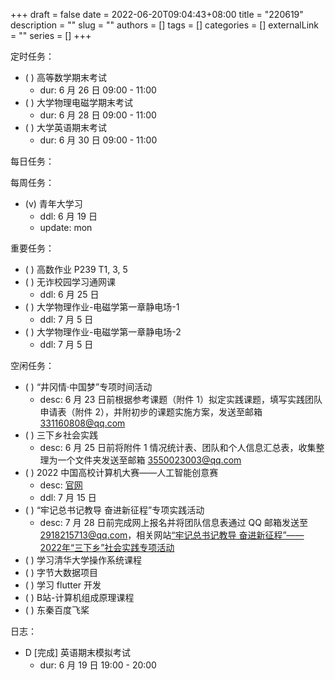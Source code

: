 +++ 
draft = false
date = 2022-06-20T09:04:43+08:00
title = "220619"
description = ""
slug = ""
authors = []
tags = []
categories = []
externalLink = ""
series = []
+++

定时任务：
- ( ) 高等数学期末考试
	- dur: 6 月 26 日 09:00 - 11:00
- ( ) 大学物理电磁学期末考试
	- dur: 6 月 28 日 09:00 - 11:00
- ( ) 大学英语期末考试
	- dur: 6 月 30 日 09:00 - 11:00

每日任务：

每周任务：
- (v) 青年大学习
    - ddl: 6 月 19 日
    - update: mon

重要任务：
- ( ) 高数作业 P239 T1, 3, 5
- ( ) 无诈校园学习通网课
	- ddl: 6 月 25 日
- ( ) 大学物理作业-电磁学第一章静电场-1
	- ddl: 7 月 5 日
- ( ) 大学物理作业-电磁学第一章静电场-2
	- ddl: 7 月 5 日

空闲任务：
- ( ) “井冈情·中国梦”专项时间活动
	- desc: 6 月 23 日前根据参考课题（附件 1）拟定实践课题，填写实践团队申请表（附件 2），并附初步的课题实施方案，发送至邮箱 331160808@qq.com
- ( ) 三下乡社会实践
	- desc: 6 月 25 日前将附件 1 情况统计表、团队和个人信息汇总表，收集整理为一个文件夹发送至邮箱 3550023003@qq.com
- ( ) 2022 中国高校计算机大赛——人工智能创意赛
	- desc: [官网](http://aicontest.baidu.com/)
	- ddl: 7 月 15 日
- ( ) “牢记总书记教导 奋进新征程”专项实践活动
	- desc: 7 月 28 日前完成网上报名并将团队信息表通过 QQ 邮箱发送至 2918215713@qq.com，相关网站[“牢记总书记教导 奋进新征程”——2022年“三下乡”社会实践专项活动](https://t.m.youth.cn/transfer/index/url/sxx.youth.cn/sxxxt/xtsb/202206/t20220610_13761964.htm)
- ( ) 学习清华大学操作系统课程
- ( ) 字节大数据项目
- ( ) 学习 flutter 开发
- ( ) B站-计算机组成原理课程
- ( ) 东秦百度飞桨

日志：
- D [完成] 英语期末模拟考试
	- dur: 6 月 19 日 19:00 - 20:00
